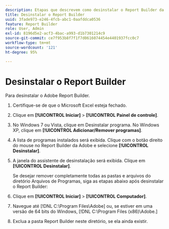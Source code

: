 ```yaml
---
description: Etapas que descrevem como desinstalar o Report Builder da Adobe.
title: Desinstalar o Report Builder
uuid: 3fade973-e246-4fcb-abc1-0aafddca0536
feature: Report Builder
role: User, Admin
exl-id: 8196d5e2-acf3-4bac-a993-d1b7301214c9
source-git-commit: ce7f953b8f7f1f7d0616074454e4401937fcc0c7
workflow-type: tm+mt
source-wordcount: '121'
ht-degree: 95%

---
```


# Desinstalar o Report Builder

Para desinstalar o Adobe Report Builder.

1. Certifique-se de que o Microsoft Excel esteja fechado.
1. Clique em **[!UICONTROL Iniciar]** > **[!UICONTROL Painel de controle]**.
1. No Windows 7 ou Vista, clique em Desinstalar programa. No Windows XP, clique em **[!UICONTROL Adicionar/Remover programas]**.
1. A lista de programas instalados será exibida. Clique com o botão direito do mouse no Report Builder da Adobe e selecione **[!UICONTROL Desinstalar]**.
1. A janela do assistente de desinstalação será exibida. Clique em **[!UICONTROL Desinstalar]**.

   Se desejar remover completamente todas as pastas e arquivos do diretório Arquivos de Programas, siga as etapas abaixo após desinstalar o Report Builder:
1. Clique em **[!UICONTROL Iniciar]** > **[!UICONTROL Computador]**.
1. Navegue até [!DNL C:\Program Files\Adobe\] ou, se estiver em uma versão de 64 bits do Windows, [!DNL C:\Program Files (x86)\Adobe.]
1. Exclua a pasta Report Builder neste diretório, se ela ainda existir.
